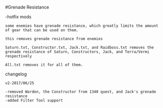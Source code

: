 #Grenade Resistance
  
  -hotfix mods

	some enemies have grenade resistance, which greatly limits the amount of gear that can be used on them.
  
	this removes grenade resistance from enemies
  
	Saturn.txt, Constructor.txt, Jack.txt, and Raidboss.txt removes the grenade resistance of Saturn, Constructors, Jack, and Terra/Vermi respectively
	
	All.txt removes it for all of them.
	
	
changelog

	v2-2017/06/25
	
	-removed Warden, the Constructor from 1340 quest, and Jack's grenade resistance
	-added Filter Tool support

  
